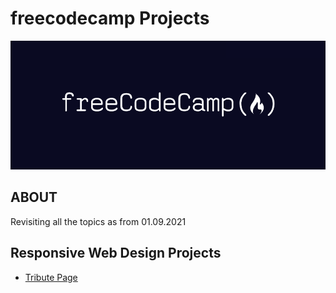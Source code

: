 # freecodecamp Projects

![freecodecamp logo](assets/fcc_logo.png)

## ABOUT
Revisiting all the topics as from 01.09.2021

## Responsive Web Design Projects
- [Tribute Page](https://minku-singh.github.io/freecodecamp/tribute-page/)